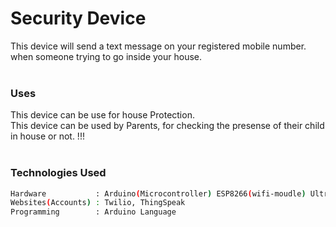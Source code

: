 # Security Device
This device will send a text message on your registered mobile number. when someone trying to go inside your house.<br>
<br>
### Uses
This device can be use for house Protection.<br>
This device can be used by Parents, for checking the presense of their child in house or not. !!!  
<br>
### Technologies Used
```sh
Hardware           : Arduino(Microcontroller) ESP8266(wifi-moudle) Ultrasonic-Sensor(HC-SR04)<br>
Websites(Accounts) : Twilio, ThingSpeak 
Programming        : Arduino Language
```
